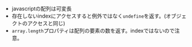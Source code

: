 * javascriptの配列は可変長
* 存在しないindexにアクセスすると例外ではなく`undefine`を返す。(オブジェクトのアクセスと同じ)
* `array.length`プロパティは配列の要素の数を返す。indexではないので注意。


